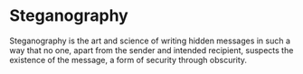 Steganography
=============

Steganography is the art and science of writing hidden messages in such a way that no one, apart from the sender and intended recipient, suspects the existence of the message, a form of security through obscurity.